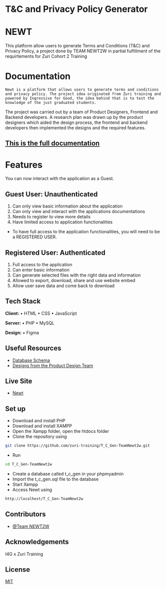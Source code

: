 
# T&C and Privacy Policy Generator
# NEWT

This platform allow users to generate Terms and Conditions (T&C) and Privacy Policy, a project done by TEAM NEWT2W in partial fulfillment of the requirtements for Zuri Cohort 2 Training
# Documentation

    Newt is a platform that allows users to generate terms and conditions and privacy policy. The project idea originated from Zuri training and powered by Ingressive for Good, the idea behind that is to test the knowledge of the just graduated students. 
The project was carried out by a team of Product Designers, Frontend and Backend developers. A research plan was drawn up by the product designers which aided the design process, the frontend and backend developers then implemented the designs and the required features. 


## [This is the full documentation](https://docs.google.com/document/d/1NSEpMLDJSgGxyOhgz5iMVLX5_xLs7Wd-CJASf10eq7Q/edit?usp=sharing)

# Features

You can now interact with the application as a Guest.

## Guest User: Unauthenticated

1. Can only view basic information about the application
2. Can only view and interact with the applications documentations
3. Needs to register to view more details
4. Have limited access to application functionalities


- To have full access to the application functionalities, you will need to be a REGISTERED USER.

## Registered User: Authenticated
1. Full access to the application
2. Can enter basic information
3. Can generate selected files with the right data and information
4. Allowed to export, download, share and use website embed
5. Allow user save data and come back to download
 


## Tech Stack

**Client:** • HTML • CSS • JavaScript

**Server:** • PHP • MySQL

**Design:** • Figma


## Useful Resources

- [Database Schema](https://www.figma.com/file/pRGRifQPxrwsxGk7USvGrS/Team-Newt2w---Database-Schema?node-id=0%3A1&t=10L9G666KPRMMSIg-1)
- [Designs from the Product Design Team](https://www.figma.com/file/ro6T4oNHhLof3GZYRdSfsd/Team-Newt2w?node-id=354%3A681&t=CJfLebFYhrM0GWnf-1)

## Live Site

- [Newt](https://newt-gen.000webhostapp.com/)

## Set up
- Download and install PHP
- Download and install XAMPP
- Open the Xampp folder, open the htdocs folder
- Clone the repository using

```bash
git clone https://github.com/zuri-training/T_C_Gen-TeamNewt2w.git
```
- Run

```bash
cd T_C_Gen-TeamNewt2w
```
- Create a database called t_c_gen in your phpmyadmin
- Import the t_c_gen.sql file to the database
- Start Xampp
- Access Newt using
```bash
http://localhost/T_C_Gen-TeamNewt2w
```

## Contributors

- [@Team NEWT2W](https://github.com/orgs/zuri-training/teams/newt2w/members)



## Acknowledgements

 I4G x Zuri Training 
## License

[MIT](https://choosealicense.com/licenses/mit/)


